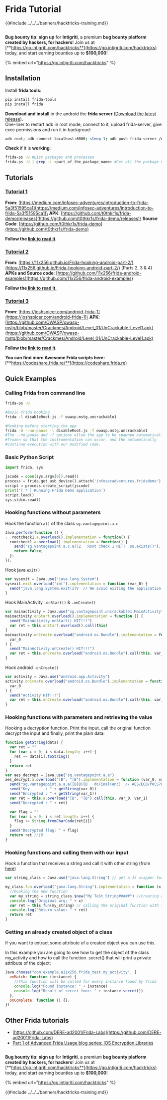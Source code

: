 # Frida Tutorial

{{#include ../../../banners/hacktricks-training.md}}

<figure><img src="../../../images/i3.png" alt=""><figcaption></figcaption></figure>

**Bug bounty tip**: **sign up** for **Intigriti**, a premium **bug bounty platform created by hackers, for hackers**! Join us at [**https://go.intigriti.com/hacktricks**](https://go.intigriti.com/hacktricks) today, and start earning bounties up to **$100,000**!

{% embed url="https://go.intigriti.com/hacktricks" %}

## Installation

Install **frida tools**:

```bash
pip install frida-tools
pip install frida
```

**Download and install** in the android the **frida server** ([Download the latest release](https://github.com/frida/frida/releases)).\
One-liner to restart adb in root mode, connect to it, upload frida-server, give exec permissions and run it in backgroud:

```bash
adb root; adb connect localhost:6000; sleep 1; adb push frida-server /data/local/tmp/; adb shell "chmod 755 /data/local/tmp/frida-server"; adb shell "/data/local/tmp/frida-server &"
```

**Check** if it is **working**:

```bash
frida-ps -U #List packages and processes
frida-ps -U | grep -i <part_of_the_package_name> #Get all the package name
```

## Tutorials

### [Tutorial 1](frida-tutorial-1.md)

**From**: [https://medium.com/infosec-adventures/introduction-to-frida-5a3f51595ca1](https://medium.com/infosec-adventures/introduction-to-frida-5a3f51595ca1)\
**APK**: [https://github.com/t0thkr1s/frida-demo/releases](https://github.com/t0thkr1s/frida-demo/releases)\
**Source Code**: [https://github.com/t0thkr1s/frida-demo](https://github.com/t0thkr1s/frida-demo)

**Follow the [link to read it](frida-tutorial-1.md).**

### [Tutorial 2](frida-tutorial-2.md)

**From**: [https://11x256.github.io/Frida-hooking-android-part-2/](https://11x256.github.io/Frida-hooking-android-part-2/) (Parts 2, 3 & 4)\
**APKs and Source code**: [https://github.com/11x256/frida-android-examples](https://github.com/11x256/frida-android-examples)

**Follow the[ link to read it.](frida-tutorial-2.md)**

### [Tutorial 3](owaspuncrackable-1.md)

**From**: [https://joshspicer.com/android-frida-1](https://joshspicer.com/android-frida-1)\
**APK**: [https://github.com/OWASP/owasp-mstg/blob/master/Crackmes/Android/Level_01/UnCrackable-Level1.apk](https://github.com/OWASP/owasp-mstg/blob/master/Crackmes/Android/Level_01/UnCrackable-Level1.apk)

**Follow the [link to read it](owaspuncrackable-1.md).**

**You can find more Awesome Frida scripts here:** [**https://codeshare.frida.re/**](https://codeshare.frida.re)

## Quick Examples

### Calling Frida from command line

```bash
frida-ps -U

#Basic frida hooking
frida -l disableRoot.js -f owasp.mstg.uncrackable1

#Hooking before starting the app
frida -U --no-pause -l disableRoot.js -f owasp.mstg.uncrackable1
#The --no-pause and -f options allow the app to be spawned automatically,
#frozen so that the instrumentation can occur, and the automatically
#continue execution with our modified code.
```

### Basic Python Script

```python
import frida, sys

jscode = open(sys.argv[0]).read()
process = frida.get_usb_device().attach('infosecadventures.fridademo')
script = process.create_script(jscode)
print('[ * ] Running Frida Demo application')
script.load()
sys.stdin.read()
```

### Hooking functions without parameters

Hook the function `a()` of the class `sg.vantagepoint.a.c`

```javascript
Java.perform(function () {
;  rootcheck1.a.overload().implementation = function() {
  rootcheck1.a.overload().implementation = function() {
    send("sg.vantagepoint.a.c.a()Z   Root check 1 HIT!  su.exists()");
    return false;
  };
});
```

Hook java `exit()`

```javascript
var sysexit = Java.use("java.lang.System")
sysexit.exit.overload("int").implementation = function (var_0) {
  send("java.lang.System.exit(I)V  // We avoid exiting the application  :)")
}
```

Hook MainActivity `.onStart()` & `.onCreate()`

```javascript
var mainactivity = Java.use("sg.vantagepoint.uncrackable1.MainActivity")
mainactivity.onStart.overload().implementation = function () {
  send("MainActivity.onStart() HIT!!!")
  var ret = this.onStart.overload().call(this)
}
mainactivity.onCreate.overload("android.os.Bundle").implementation = function (
  var_0
) {
  send("MainActivity.onCreate() HIT!!!")
  var ret = this.onCreate.overload("android.os.Bundle").call(this, var_0)
}
```

Hook android `.onCreate()`

```javascript
var activity = Java.use("android.app.Activity")
activity.onCreate.overload("android.os.Bundle").implementation = function (
  var_0
) {
  send("Activity HIT!!!")
  var ret = this.onCreate.overload("android.os.Bundle").call(this, var_0)
}
```

### Hooking functions with parameters and retrieving the value

Hooking a decryption function. Print the input, call the original function decrypt the input and finally, print the plain data:

```javascript
function getString(data) {
  var ret = ""
  for (var i = 0; i < data.length; i++) {
    ret += data[i].toString()
  }
  return ret
}
var aes_decrypt = Java.use("sg.vantagepoint.a.a")
aes_decrypt.a.overload("[B", "[B").implementation = function (var_0, var_1) {
  send("sg.vantagepoint.a.a.a([B[B)[B   doFinal(enc)  // AES/ECB/PKCS7Padding")
  send("Key       : " + getString(var_0))
  send("Encrypted : " + getString(var_1))
  var ret = this.a.overload("[B", "[B").call(this, var_0, var_1)
  send("Decrypted : " + ret)

  var flag = ""
  for (var i = 0; i < ret.length; i++) {
    flag += String.fromCharCode(ret[i])
  }
  send("Decrypted flag: " + flag)
  return ret //[B
}
```

### Hooking functions and calling them with our input

Hook a function that receives a string and call it with other string (from [here](https://11x256.github.io/Frida-hooking-android-part-2/))

```javascript
var string_class = Java.use("java.lang.String") // get a JS wrapper for java's String class

my_class.fun.overload("java.lang.String").implementation = function (x) {
  //hooking the new function
  var my_string = string_class.$new("My TeSt String#####") //creating a new String by using `new` operator
  console.log("Original arg: " + x)
  var ret = this.fun(my_string) // calling the original function with the new String, and putting its return value in ret variable
  console.log("Return value: " + ret)
  return ret
}
```

### Getting an already created object of a class

If you want to extract some attribute of a created object you can use this.

In this example you are going to see how to get the object of the class my_activity and how to call the function .secret() that will print a private attribute of the object:

```javascript
Java.choose("com.example.a11x256.frida_test.my_activity", {
  onMatch: function (instance) {
    //This function will be called for every instance found by frida
    console.log("Found instance: " + instance)
    console.log("Result of secret func: " + instance.secret())
  },
  onComplete: function () {},
})
```

## Other Frida tutorials

- [https://github.com/DERE-ad2001/Frida-Labs](https://github.com/DERE-ad2001/Frida-Labs)
- [Part 1 of Advanced Frida Usage blog series: IOS Encryption Libraries](https://8ksec.io/advanced-frida-usage-part-1-ios-encryption-libraries-8ksec-blogs/)

<figure><img src="../../../images/i3.png" alt=""><figcaption></figcaption></figure>

**Bug bounty tip**: **sign up** for **Intigriti**, a premium **bug bounty platform created by hackers, for hackers**! Join us at [**https://go.intigriti.com/hacktricks**](https://go.intigriti.com/hacktricks) today, and start earning bounties up to **$100,000**!

{% embed url="https://go.intigriti.com/hacktricks" %}

{{#include ../../../banners/hacktricks-training.md}}
